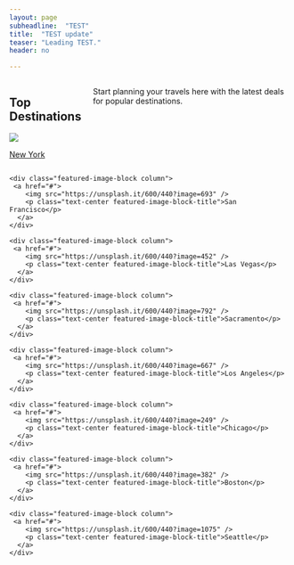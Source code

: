 ```yaml
---
layout: page
subheadline:  "TEST"
title:  "TEST update"
teaser: "Leading TEST."
header: no

---
```

<div class="row small-up-2 medium-up-3 large-up-4">
  <div class="column column-block">
    <img src="https://placehold.it/600x600" class="thumbnail" alt="">
  </div>
  <div class="column column-block">
    <img src="https://placehold.it/600x600" class="thumbnail" alt="">
  </div>
  <div class="column column-block">
    <img src="https://placehold.it/600x600" class="thumbnail" alt="">
  </div>
  <div class="column column-block">
    <img src="https://placehold.it/600x600" class="thumbnail" alt="">
  </div>
  <div class="column column-block">
    <img src="https://placehold.it/600x600" class="thumbnail" alt="">
  </div>
  <div class="column column-block">
    <img src="https://placehold.it/600x600" class="thumbnail" alt="">
  </div>
</div>


<div class="featured-image-block-grid">
  <div class="featured-image-block-grid-header small-10 medium-8 large-7 columns text-center">
    <h2>Top Destinations</h2>
    <p>Start planning your travels here with the latest deals for popular destinations.</p>
  </div>
  <div class="row large-up-4 small-up-2">
    <div class="featured-image-block column">
     <a href="#">
        <img src="https://unsplash.it/600/440?image=899" />
        <p class="text-center featured-image-block-title">New York</p>
      </a>
    </div>
    
    <div class="featured-image-block column">
     <a href="#">
        <img src="https://unsplash.it/600/440?image=693" />
        <p class="text-center featured-image-block-title">San Francisco</p>
      </a>
    </div>
    
    <div class="featured-image-block column">
     <a href="#">
        <img src="https://unsplash.it/600/440?image=452" />
        <p class="text-center featured-image-block-title">Las Vegas</p>
      </a>
    </div>
    
    <div class="featured-image-block column">
     <a href="#">
        <img src="https://unsplash.it/600/440?image=792" />
        <p class="text-center featured-image-block-title">Sacramento</p>
      </a>
    </div>
    
    <div class="featured-image-block column">
     <a href="#">
        <img src="https://unsplash.it/600/440?image=667" />
        <p class="text-center featured-image-block-title">Los Angeles</p>
      </a>
    </div>
  
    <div class="featured-image-block column">
     <a href="#">
        <img src="https://unsplash.it/600/440?image=249" />
        <p class="text-center featured-image-block-title">Chicago</p>
      </a>
    </div>
    
    <div class="featured-image-block column">
     <a href="#">
        <img src="https://unsplash.it/600/440?image=382" />
        <p class="text-center featured-image-block-title">Boston</p>
      </a>
    </div>

    <div class="featured-image-block column">
     <a href="#">
        <img src="https://unsplash.it/600/440?image=1075" />
        <p class="text-center featured-image-block-title">Seattle</p>
      </a>
    </div>
  </div>
</div>


